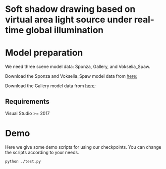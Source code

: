 # Soft shadow drawing based on virtual area light source under real-time global illumination
# Model preparation
We need three scene model data: Sponza, Gallery, and Vokselia_Spaw.

Download the Sponza and Vokselia_Spaw model data from [here](https://casual-effects.com/data/);

Download the Gallery model data from [here](https://sketchfab.com/3d-models/the-picture-gallery-231fdb3e9e354c6faaa3c250f8c9988f);


## Requirements

Visual Studio >= 2017

# Demo 
Here we give some demo scripts for using our checkpoints.
You can change the scripts according to your needs.

```bash
python ./test.py
```
